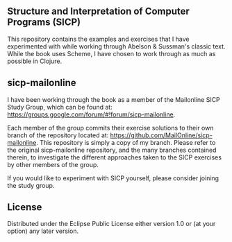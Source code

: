 ## Structure and Interpretation of Computer Programs (SICP)

This repository contains the examples and exercises that I have experimented with
while working through Abelson & Sussman's classic text.  While the book uses
Scheme, I have chosen to work through as much as possible in Clojure. 


## sicp-mailonline

I have been working through the book as a member of the Mailonline SICP Study
Group, which can be found at: 
https://groups.google.com/forum/#!forum/sicp-mailonline.

Each member of the group commits their exercise solutions to their own branch of
the repository located at: https://github.com/MailOnline/sicp-mailonline.  This
repository is simply a copy of my branch.  Please refer to the original
sicp-mailonline repository, and the many branches contained therein, to
investigate the different approaches taken to the SICP exercises by other
members of the group.

If you would like to experiment with SICP yourself, please consider joining the
study group.


## License

Distributed under the Eclipse Public License either version 1.0 or (at your
option) any later version.
